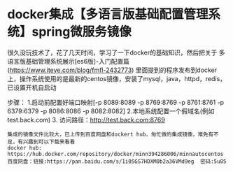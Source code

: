 # docker集成【多语言版基础配置管理系统】spring微服务镜像

   很久没玩技术了，花了几天时间，学习了一下docker的基础知识，然后把关于
多语言版基础管理系统展示[es6版]-入门配置篇(https://www.iteye.com/blog/fmfl-2432773)
里面提到的程序发布到docker上，操作系统使用的是最新的centos镜像，安装了mysql，java，httpd，redis，已设置开机自启动
 
步骤：
    1.启动前配置好端口映射[-p 8089:8089 -p 8769:8769 -p 8761:8761 -p 6379:6379 -p 8086:8086 -p 8082:8082]
    2.本地系统配置一个假域名(例如test.back.com)
    3. 访问路径：http://test.back.com:8769
   
    集成的镜像文件比较大，已上传到百度网盘和dockert hub，匆忙做的集成镜像，难免有不足，有兴趣到可以下载来看看
    docker hub: https://hub.docker.com/repository/docker/minn394286006/minnautocentos 
    百度网盘：链接:https://pan.baidu.com/s/1i0SGS7HDXM0b2a36VMd9eg  密码:5u05
